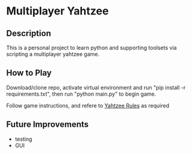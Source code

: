 <h1>Multiplayer Yahtzee</h1>

<h2>Description</h2>

<p>This is a personal project to learn python and supporting toolsets via scripting a multiplayer yahtzee game.

<h2>How to Play</h2>

<p>Download/clone repo, activate virtual environment and run "pip install -r requirements.txt", then run "python main.py" to begin game.</p>

<p>Follow game instructions, and refere to <a href="https://www.hasbro.com/common/instruct/Yahtzee.pdf">Yahtzee Rules</a> as required </p>

<h2>Future Improvements</h2>

<ul>
    <li>testing</li>
    <li>GUI</li>
</ul>
